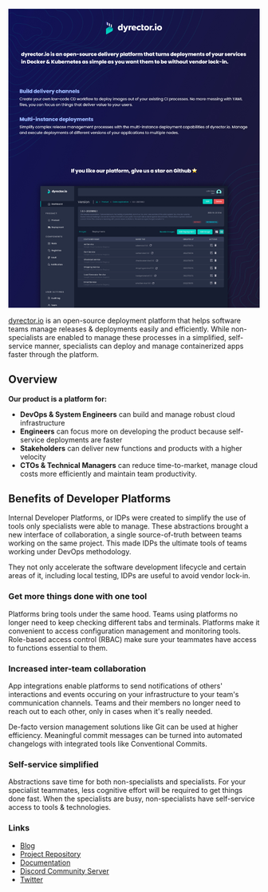 ![dyrector.io product screenshot](./dyrectorio-platform-screenshot.jpeg)

[dyrector.io](https://github.com/dyrector-io/dyrectorio) is an open-source deployment platform that helps software teams manage releases & deployments easily and efficiently. While non-specialists are enabled to manage these processes in a simplified, self-service manner, specialists can deploy and manage containerized apps faster through the platform.

## Overview

**Our product is a platform for:**
- **DevOps & System Engineers** can build and manage robust cloud infrastructure
- **Engineers** can focus more on developing the product because self-service deployments are faster
- **Stakeholders** can deliver new functions and products with a higher velocity
- **CTOs & Technical Managers** can reduce time-to-market, manage cloud costs more efficiently and maintain team productivity.

## Benefits of Developer Platforms
Internal Developer Platforms, or IDPs were created to simplify the use of tools only specialists were able to manage. These abstractions brought a new interface of collaboration, a single source-of-truth between teams working on the same project. This made IDPs the ultimate tools of teams working under DevOps methodology.

They not only accelerate the software development lifecycle and certain areas of it, including local testing, IDPs are useful to avoid vendor lock-in.

### Get more things done with one tool

Platforms bring tools under the same hood. Teams using platforms no longer need to keep checking different tabs and terminals. Platforms make it convenient to access configuration management and monitoring tools. Role-based access control (RBAC) make sure your teammates have access to functions essential to them.
### Increased inter-team collaboration

App integrations enable platforms to send notifications of others' interactions and events occuring on your infrastructure to your team's communication channels. Teams and their members no longer need to reach out to each other, only in cases when it's really needed.

De-facto version management solutions like Git can be used at higher efficiency. Meaningful commit messages can be turned into automated changelogs with integrated tools like Conventional Commits.

### Self-service simplified

Abstractions save time for both non-specialists and specialists. For your specialist teammates, less cognitive effort will be required to get things done fast. When the specialists are busy, non-specialists have self-service access to tools & technologies.

### Links

- [Blog](https://blog.dyrector.io)
- [Project Repository](https://github.com/dyrector-io/dyrectorio)
- [Documentation](docs.dyrector.io)
- [Discord Community Server](https://discord.com/invite/hMyT9cbYFD)
- [Twitter](https://twitter.com/dyrectorio)
